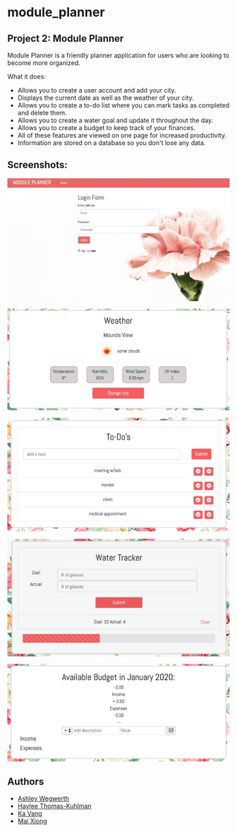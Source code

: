 # module_planner

## Project 2: Module Planner

Module Planner is a friendly planner application for users who are looking to become more organized.

What it does:
- Allows you to create a user account and add your city.
- Displays the current date as well as the weather of your city.
- Allows you to create a to-do list where you can mark tasks as completed and delete them.
- Allows you to create a water goal and update it throughout the day.
- Allows you to create a budget to keep track of your finances.
- All of these features are viewed on one page for increased productivity.
- Information are stored on a database so you don't lose any data.

## Screenshots:

![Login](public/assets/images/screenshot_login.png)


![Weather](public/assets/images/screenshot_weather.png)


![To-Do](public/assets/images/screenshot_todo.png)


![Water Tracker](public/assets/images/screenshot_water.png)


![Budget](public/assets/images/screenshot_budget.png)


## Authors
- [Ashley Wegwerth](https://github.com/Ashleyw27)
- [Haylee Thomas-Kuhlman](https://github.com/haylee430)
- [Ka Vang](https://github.com/ka-vang)
- [Mai Xiong](https://github.com/maixiong29)
